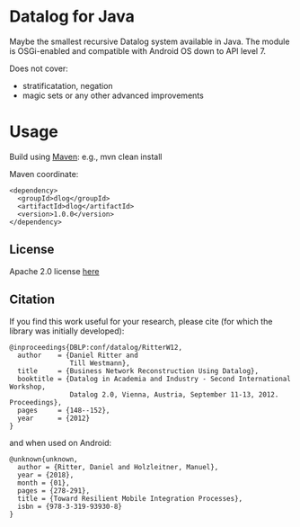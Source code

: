 # Datalog for Java

Maybe the smallest recursive Datalog system available in Java. The module is OSGi-enabled and compatible with Android OS down to API level 7.

Does not cover:
- stratificatation, negation
- magic sets or any other advanced improvements

# Usage

Build using [Maven](https://maven.apache.org/): e.g., mvn clean install

Maven coordinate:
```
<dependency>
  <groupId>dlog</groupId>
  <artifactId>dlog</artifactId>
  <version>1.0.0</version>
</dependency>
```

## License

Apache 2.0 license [here](https://github.com/dritter-hd/dlog/blob/master/LICENSE)

## Citation

If you find this work useful for your research, please cite (for which the library was initially developed):
```
@inproceedings{DBLP:conf/datalog/RitterW12,
  author    = {Daniel Ritter and
               Till Westmann},
  title     = {Business Network Reconstruction Using Datalog},
  booktitle = {Datalog in Academia and Industry - Second International Workshop,
               Datalog 2.0, Vienna, Austria, September 11-13, 2012. Proceedings},
  pages     = {148--152},
  year      = {2012}
}
```

and when used on Android:
```
@unknown{unknown,
  author = {Ritter, Daniel and Holzleitner, Manuel},
  year = {2018},
  month = {01},
  pages = {278-291},
  title = {Toward Resilient Mobile Integration Processes},
  isbn = {978-3-319-93930-8}
}
```
